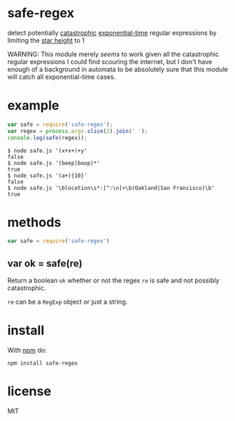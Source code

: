 # safe-regex

detect potentially
[catastrophic](http://regular-expressions.mobi/catastrophic.html)
[exponential-time](http://perlgeek.de/blog-en/perl-tips/in-search-of-an-exponetial-regexp.html)
regular expressions by limiting the
[star height](https://en.wikipedia.org/wiki/Star_height) to 1

WARNING: This module merely *seems* to work given all the catastrophic regular
expressions I could find scouring the internet, but I don't have enough of a
background in automata to be absolutely sure that this module will catch all
exponential-time cases.

# example

``` js
var safe = require('safe-regex');
var regex = process.argv.slice(2).join(' ');
console.log(safe(regex));
```

```
$ node safe.js '(x+x+)+y'
false
$ node safe.js '(beep|boop)*'
true
$ node safe.js '(a+){10}'
false
$ node safe.js '\blocation\s*:[^:\n]+\b(Oakland|San Francisco)\b'
true
```

# methods

``` js
var safe = require('safe-regex')
```

## var ok = safe(re)

Return a boolean `ok` whether or not the regex `re` is safe and not possibly
catastrophic.

`re` can be a `RegExp` object or just a string.

# install

With [npm](https://npmjs.org) do:

```
npm install safe-regex
```

# license

MIT
